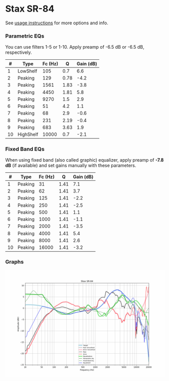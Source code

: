 # Stax SR-84
See [usage instructions](https://github.com/jaakkopasanen/AutoEq#usage) for more options and info.

### Parametric EQs
You can use filters 1-5 or 1-10. Apply preamp of -6.5 dB or -6.5 dB, respectively.

|   # | Type      |   Fc (Hz) |    Q |   Gain (dB) |
|-----|-----------|-----------|------|-------------|
|   1 | LowShelf  |       105 | 0.7  |         6.6 |
|   2 | Peaking   |       129 | 0.78 |        -4.2 |
|   3 | Peaking   |      1561 | 1.83 |        -3.8 |
|   4 | Peaking   |      4450 | 1.81 |         5.8 |
|   5 | Peaking   |      9270 | 1.5  |         2.9 |
|   6 | Peaking   |        51 | 4.2  |         1.1 |
|   7 | Peaking   |        68 | 2.9  |        -0.6 |
|   8 | Peaking   |       231 | 2.19 |        -0.4 |
|   9 | Peaking   |       683 | 3.63 |         1.9 |
|  10 | HighShelf |     10000 | 0.7  |        -2.1 |

### Fixed Band EQs
When using fixed band (also called graphic) equalizer, apply preamp of **-7.8 dB** (if available) and set gains manually with these parameters.

|   # | Type    |   Fc (Hz) |    Q |   Gain (dB) |
|-----|---------|-----------|------|-------------|
|   1 | Peaking |        31 | 1.41 |         7.1 |
|   2 | Peaking |        62 | 1.41 |         3.7 |
|   3 | Peaking |       125 | 1.41 |        -2.2 |
|   4 | Peaking |       250 | 1.41 |        -2.5 |
|   5 | Peaking |       500 | 1.41 |         1.1 |
|   6 | Peaking |      1000 | 1.41 |        -1.1 |
|   7 | Peaking |      2000 | 1.41 |        -3.5 |
|   8 | Peaking |      4000 | 1.41 |         5.4 |
|   9 | Peaking |      8000 | 1.41 |         2.6 |
|  10 | Peaking |     16000 | 1.41 |        -3.2 |

### Graphs
![](./Stax%20SR-84.png)
